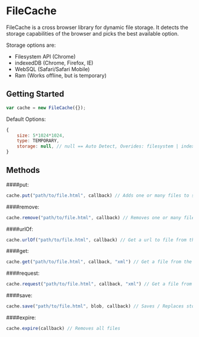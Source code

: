FileCache
================================

FileCache is a cross browser library for dynamic file storage. It detects the storage capabilities of the browser and picks the best available option. 

Storage options are:

* Filesystem API (Chrome)
* indexedDB (Chrome, Firefox, IE)
* WebSQL (Safari/Safari Mobile)
* Ram (Works offline, but is temporary)

Getting Started
-------------------------

```javascript
var cache = new FileCache({});
```

Default Options:

```javascript
{
	size: 5*1024*1024,
	type: TEMPORARY,
	storage: null, // null == Auto Detect, Overides: filesystem | indexeddb | websql | ram
}
```

Methods
-------------------------

####put:
```javascript
cache.put("path/to/file.html", callback) // Adds one or many files to store
```
####remove:
```javascript
cache.remove("path/to/file.html", callback) // Removes one or many files from the store
```

####urlOf:
```javascript
cache.urlOf("path/to/file.html", callback) // Get a url to file from the cache
```
####get:
```javascript
cache.get("path/to/file.html", callback, "xml") // Get a file from the cache as: blob | text | xml
```

####request:
```javascript
cache.request("path/to/file.html", callback, "xml") // Get a file from the cache or network as: blob | text | xml 
```
####save:
```javascript
cache.save("path/to/file.html", blob, callback) // Saves / Replaces stored file with a blob
```

####expire:
```javascript
cache.expire(callback) // Removes all files
```